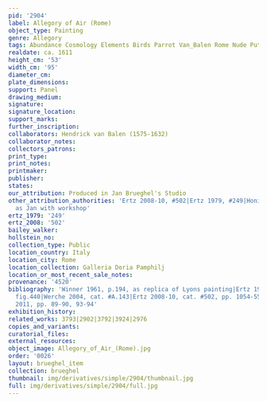 ```yaml
---
pid: '2904'
label: Allegory of Air (Rome)
object_type: Painting
genre: Allegory
tags: Abundance Cosmology Elements Birds Parrot Van_Balen Rome Nude Putti
realdate: ca. 1611
height_cm: '53'
width_cm: '95'
diameter_cm: 
plate_dimensions: 
support: Panel
drawing_medium: 
signature: 
signature_location: 
support_marks: 
further_inscription: 
collaborators: Hendrick van Balen (1575-1632)
collaborator_notes: 
collectors_patrons: 
print_type: 
print_notes: 
printmaker: 
publisher: 
states: 
our_attribution: Produced in Jan Brueghel's Studio
other_attribution_authorities: 'Ertz 2008-10, #502|Ertz 1979, #249|Honig database
  as Jan with workshop'
ertz_1979: '249'
ertz_2008: '502'
bailey_walker: 
hollstein_no: 
collection_type: Public
location_country: Italy
location_city: Rome
location_collection: Galleria Doria Pamphilj
location_or_most_recent_sale_notes: 
provenance: '4520'
bibliography: 'Winner 1961, p.194, as replica of Lyons painting|Ertz 1979, cat. #249,
  fig.440|Werche 2004, cat. #A.143|Ertz 2008-10, cat. #502, pp. 1054-55|Rikken & Smith
  2011, pp. 89-90, 93-94'
exhibition_history: 
related_works: 3793|2902|3792|3924|2976
copies_and_variants: 
curatorial_files: 
external_resources: 
object_image: Allegory_of_Air_(Rome).jpg
order: '0026'
layout: brueghel_item
collection: brueghel
thumbnail: img/derivatives/simple/2904/thumbnail.jpg
full: img/derivatives/simple/2904/full.jpg
---
```

